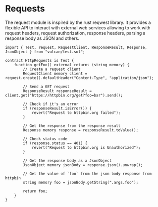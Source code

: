 # Requests

The request module is inspired by the rust reqwest library. It provides a flexible API to interact
with external web services allowing to work with request headers, request authorization, response
headers, parsing a response body as JSON and others.

```solidity
import { Test, request, RequestClient, ResponseResult, Response, JsonObject } from "vulcan/test.sol";

contract HttpRequests is Test {
    function getFoo() external returns (string memory) {
        // Create a request client
        RequestClient memory client = request.create().defaultHeader("Content-Type", "application/json");

        // Send a GET request
        ResponseResult responseResult = client.get("https://httpbin.org/get?foo=bar").send();

        // Check if it's an error
        if (responseResult.isError()) {
            revert("Request to httpbin.org failed");
        }

        // Get the response from the response result
        Response memory response = responseResult.toValue();

        // Check status code
        if (response.status == 401) {
            revert("Request to httpbin.org is Unauthorized");
        }

        // Get the response body as a JsonObject
        JsonObject memory jsonBody = response.json().unwrap();

        // Get the value of `foo` from the json body response from httpbin
        string memory foo = jsonBody.getString(".args.foo");

        return foo;
    }
}
```
